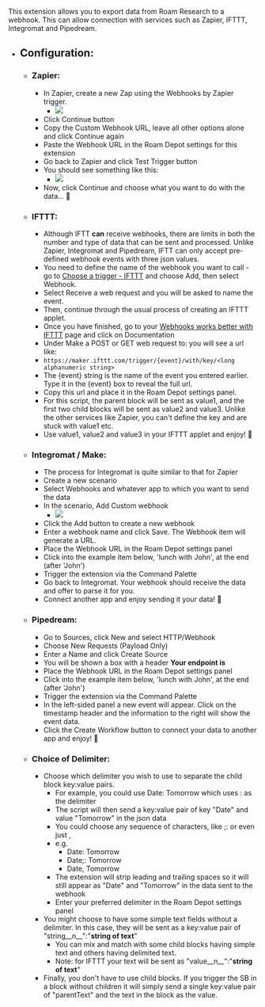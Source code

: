 This extension allows you to export data from Roam Research to a webhook. This can allow connection with services such as Zapier, IFTTT, Integromat and Pipedream.

- ## Configuration:
    - ### Zapier:
        - In Zapier, create a new Zap using the Webhooks by Zapier trigger.
            - ![](https://firebasestorage.googleapis.com/v0/b/firescript-577a2.appspot.com/o/imgs%2Fapp%2FMark_Lavercombe%2F-Qd7XmrHms.png?alt=media&token=dd4a8c0a-a13d-45e5-aa0d-ed774fb94bc9)
        - Click Continue button
        - Copy the Custom Webhook URL, leave all other options alone and click Continue again
        - Paste the Webhook URL in the Roam Depot settings for this extension
        - Go back to Zapier and click Test Trigger button
        - You should see something like this:
            - ![](https://firebasestorage.googleapis.com/v0/b/firescript-577a2.appspot.com/o/imgs%2Fapp%2FMark_Lavercombe%2FiWs6XpCUFZ.jpg?alt=media&token=11f3b339-f187-4a03-a0f4-c94290b79e4d)
        - Now, click Continue and choose what you want to do with the data... 🎉
    - ### IFTTT:
        - Although IFTT __can__ receive webhooks, there are limits in both the number and type of data that can be sent and processed. Unlike Zapier, Integromat and Pipedream, IFTT can only accept pre-defined webhook events with three json values.
        - You need to define the name of the webhook you want to call - go to [Choose a trigger - IFTTT](https://ifttt.com/create) and choose Add, then select Webhook.
        - Select Receive a web request and you will be asked to name the event.
        - Then, continue through the usual process of creating an IFTTT applet.
        - Once you have finished, go to your [Webhooks works better with IFTTT](https://ifttt.com/maker_webhooks) page and click on Documentation
        - Under Make a POST or GET web request to: you will see a url like:
        - `https://maker.ifttt.com/trigger/{event}/with/key/<long alphanumeric string>`
        - The {event} string is the name of the event you entered earlier. Type it in the {event} box to reveal the full url. 
        - Copy this url and place it in the Roam Depot settings panel.
        - For this script, the parent block will be sent as value1, and the first two child blocks will be sent as value2 and value3. Unlike the other services like Zapier, you can't define the key and are stuck with value1 etc.
        - Use value1, value2 and value3 in your IFTTT applet and enjoy! 🎉
    - ### Integromat / Make:
        - The process for Integromat is quite similar to that for Zapier
        - Create a new scenario
        - Select Webhooks and whatever app to which you want to send the data
        - In the scenario, Add Custom webhook
            - ![](https://firebasestorage.googleapis.com/v0/b/firescript-577a2.appspot.com/o/imgs%2Fapp%2FMark_Lavercombe%2Fn4far01xMD.png?alt=media&token=5f582c0b-e6d5-4afe-9a3d-672242745d9f)
        - Click the Add button to create a new webhook
        - Enter a webhook name and click Save. The Webhook item will generate a URL.
        - Place the Webhook URL in the Roam Depot settings panel
        - Click into the example item below, 'lunch with John', at the end (after 'John')
        - Trigger the extension via the Command Palette
        - Go back to Integromat. Your webhook should receive the data and offer to parse it for you.
        - Connect another app and enjoy sending it your data! 🎉
    - ### Pipedream:
        - Go to Sources, click New and select HTTP/Webhook
        - Choose New Requests (Payload Only)
        - Enter a Name and click Create Source
        - You will be shown a box with a header __Your endpoint is__
        - Place the Webhook URL in the Roam Depot settings panel
        - Click into the example item below, 'lunch with John', at the end (after 'John')
        - Trigger the extension via the Command Palette
        - In the left-sided panel a new event will appear. Click on the timestamp header and the information to the right will show the event data.
        - Click the Create Workflow button to connect your data to another app and enjoy! 🎉
    - ### Choice of Delimiter:
        - Choose which delimiter you wish to use to separate the child block key:value pairs.
            - For example, you could use Date: Tomorrow which uses : as the delimiter
            - The script will then send a key:value pair of key "Date" and value "Tomorrow" in the json data
            - You could choose any sequence of characters, like ;: or even just ,
            - e.g.
                - Date: Tomorrow
                - Date;: Tomorrow
                - Date, Tomorrow
            - The extension will strip leading and trailing spaces so it will still appear as "Date" and "Tomorrow" in the data sent to the webhook
            - Enter your preferred delimiter in the Roam Depot settings panel
        - You might choose to have some simple text fields without a delimiter. In this case, they will be sent as a key:value pair of "string__n__":"__string of text__"
            - You can mix and match with some child blocks having simple text and others having delimited text.
            - Note: for IFTTT your text will be sent as "value__n__":"__string of text__"
        - Finally, you don't have to use child blocks. If you trigger the SB in a block without children it will simply send a single key:value pair of "parentText" and the text in the block as the value.
